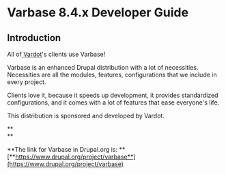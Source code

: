 # **Varbase 8.4.x Developer Guide**

## 

## 

## **Introduction**

All of[ Vardot](https://www.vardot.com)'s clients use Varbase!

Varbase is an enhanced Drupal distribution with a lot of necessities. Necessities are all the modules, features, configurations that we include in every project.

Clients love it, because it speeds up development, it provides standardized configurations, and it comes with a lot of features that ease everyone's life.

This distribution is sponsored and developed by Vardot.

**    
**

**The link for Varbase in Drupal.org is:  **[**https://www.drupal.org/project/varbase**](https://www.drupal.org/project/varbase)

